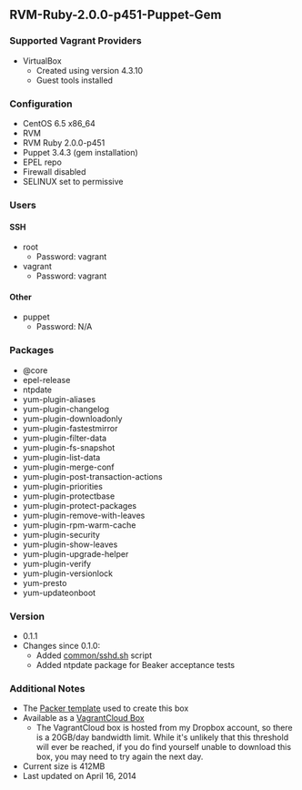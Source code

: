 ## RVM-Ruby-2.0.0-p451-Puppet-Gem

### Supported Vagrant Providers

* VirtualBox
  * Created using version 4.3.10
  * Guest tools installed

### Configuration

* CentOS 6.5 x86_64
* RVM
* RVM Ruby 2.0.0-p451
* Puppet 3.4.3 (gem installation)
* EPEL repo
* Firewall disabled
* SELINUX set to permissive

### Users

#### SSH

* root
  * Password: vagrant
* vagrant
  * Password: vagrant

#### Other

* puppet
  * Password: N/A

### Packages

* @core
* epel-release
* ntpdate
* yum-plugin-aliases
* yum-plugin-changelog
* yum-plugin-downloadonly
* yum-plugin-fastestmirror
* yum-plugin-filter-data
* yum-plugin-fs-snapshot
* yum-plugin-list-data
* yum-plugin-merge-conf
* yum-plugin-post-transaction-actions
* yum-plugin-priorities
* yum-plugin-protectbase
* yum-plugin-protect-packages
* yum-plugin-remove-with-leaves
* yum-plugin-rpm-warm-cache
* yum-plugin-security
* yum-plugin-show-leaves
* yum-plugin-upgrade-helper
* yum-plugin-verify
* yum-plugin-versionlock
* yum-presto
* yum-updateonboot

### Version

* 0.1.1
* Changes since 0.1.0:
  * Added [common/sshd.sh]() script
  * Added ntpdate package for Beaker acceptance tests

### Additional Notes

* The [Packer template]() used to create this box
* Available as a [VagrantCloud Box](https://vagrantcloud.com/ginja/centos-6.5-x64-rvm-ruby2.0.0-puppet)
  * The VagrantCloud box is hosted from my Dropbox account, so there is a 20GB/day bandwidth limit. While it's unlikely that this threshold will ever be reached, if you do find yourself unable to download this box, you may need to try again the next day.
* Current size is 412MB 
* Last updated on April 16, 2014
